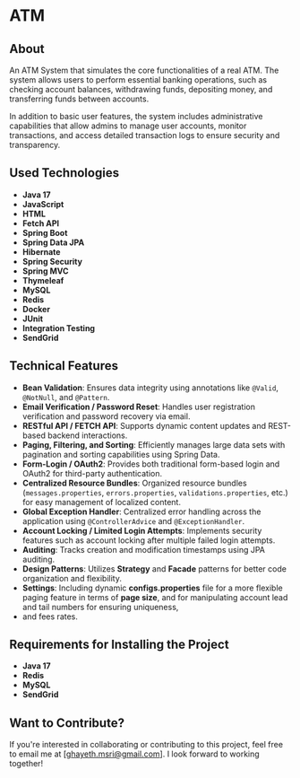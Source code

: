 # ATM

## About 
An ATM System that simulates the core functionalities of a real ATM. The system allows users to perform essential banking operations, such as checking account balances, withdrawing funds, depositing money, and transferring funds between accounts.

In addition to basic user features, the system includes administrative capabilities that allow admins to manage user accounts, monitor transactions, and access detailed transaction logs to ensure security and transparency.

## Used Technologies
* **Java 17**
* **JavaScript**
* **HTML**
* **Fetch API**
* **Spring Boot**
* **Spring Data JPA**
* **Hibernate**
* **Spring Security**
* **Spring MVC**
* **Thymeleaf**
* **MySQL**
* **Redis**
* **Docker**
* **JUnit**
* **Integration Testing**
* **SendGrid**

## Technical Features
* **Bean Validation**: Ensures data integrity using annotations like `@Valid`, `@NotNull`, and `@Pattern`.
* **Email Verification / Password Reset**: Handles user registration verification and password recovery via email.
* **RESTful API / FETCH API**: Supports dynamic content updates and REST-based backend interactions.
* **Paging, Filtering, and Sorting**: Efficiently manages large data sets with pagination and sorting capabilities using Spring Data.
* **Form-Login / OAuth2**: Provides both traditional form-based login and OAuth2 for third-party authentication.
* **Centralized Resource Bundles**: Organized resource bundles (`messages.properties`, `errors.properties`, `validations.properties`, etc.) for easy management of localized content.
* **Global Exception Handler**: Centralized error handling across the application using `@ControllerAdvice` and `@ExceptionHandler`.
* **Account Locking / Limited Login Attempts**: Implements security features such as account locking after multiple failed login attempts.
* **Auditing**: Tracks creation and modification timestamps using JPA auditing.
* **Design Patterns**: Utilizes **Strategy** and **Facade** patterns for better code organization and flexibility.
* **Settings**: Including dynamic **configs.properties** file for a more flexible paging feature in terms of **page size**, and for manipulating account lead and tail numbers for ensuring uniqueness,
* and fees rates.

## Requirements for Installing the Project
* **Java 17**
* **Redis**
* **MySQL**
* **SendGrid**

## Want to Contribute?
If you're interested in collaborating or contributing to this project, feel free to email me at [ghayeth.msri@gmail.com]. I look forward to working together!

